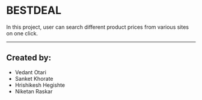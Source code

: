# BESTDEAL

In this project, user can search different product prices from various sites on one click.

-------

## Created by:
- Vedant Otari
- Sanket Khorate
- Hrishikesh Hegishte
- Niketan Raskar